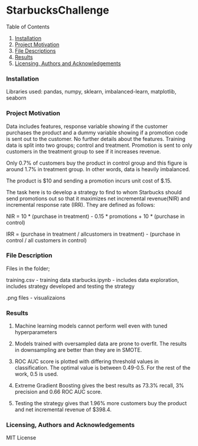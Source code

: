 # StarbucksChallenge


Table of Contents
1. [Installation](#Installation)
2. [Project Motivation](#ProjectMotivation)
3. [File Descriptions](#FileDescription)
4. [Results](#Results)
5. [Licensing, Authors and Acknowledgements](#Licensing)

###  Installation
<a name="installation"></a>

Libraries used: pandas, numpy, sklearn, imbalanced-learn, matplotlib, seaborn

### Project Motivation
<a name="ProjectMotivation"></a>

Data includes features, response variable showing if the customer purchases the
product and a dummy variable showing if a promotion code is sent out to the
customer. No further details about the features. Training data is split into
two groups; control and treatment. Promotion is sent to only customers in the
treatment group to see if it increases revenue.

Only 0.7% of customers buy the product in control group and this figure is 
around 1.7% in treatment group. In other words, data is heavily imbalanced.

The product is $10 and sending a promotion incurs unit cost of $.15.

The task here is to develop a strategy to find to whom Starbucks should send
promotions out so that it maximizes net incremental revenue(NIR) and 
incremental response rate (IRR). They are defined as follows:

NIR = 10 * (purchase in treatment) - 0.15 * promotions 
				+ 10 * (purchase in control)

IRR = (purchase in treatment / allcustomers in treatment) - 
		(purchase in control / all customers in control)

### File Description
<a name="FileDescription"></a>

Files in the folder;

training.csv - training data
starbucks.ipynb - includes data exploration, includes strategy developed and 
					testing the strategy

.png files - visualizaions

### Results
<a name="Results"></a>

1. Machine learning models cannot perform well even with tuned hyperparameters

2. Models trained with oversampled data are prone to overfit. The results in 
downsampling are better than they are in SMOTE.

3. ROC AUC score is plotted with differing threshold values in classification.
The optimal value is between 0.49-0.5. For the rest of the work, 0.5 is used.

4. Extreme Gradient Boosting gives the best results as 73.3% recall, 
3% precision and 0.66 ROC AUC score.

5. Testing the strategy gives that 1.96% more customers buy the product and
net incremental revenue of $398.4.

### Licensing, Authors and Acknowledgements
<a name="Licensing"></a>

MIT License
